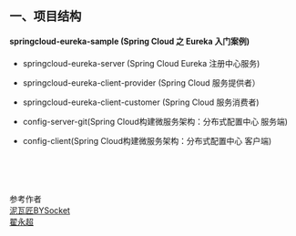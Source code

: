 ## 一、项目结构

#### springcloud-eureka-sample (Spring Cloud 之 Eureka 入门案例)
- springcloud-eureka-server (Spring Cloud Eureka 注册中心服务)
- springcloud-eureka-client-provider (Spring Cloud 服务提供者）
- springcloud-eureka-client-customer (Spring Cloud 服务消费者)

- config-server-git(Spring Cloud构建微服务架构：分布式配置中心 服务端)
- config-client(Spring Cloud构建微服务架构：分布式配置中心 客户端)






<br><br><br><br>
参考作者<br>
[泥瓦匠BYSocket](https://github.com/JeffLi1993)<br>
[翟永超](https://github.com/dyc87112/SpringBoot-Learning)<br>
